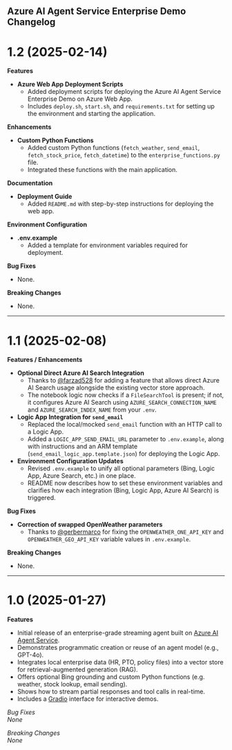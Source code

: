 ## Azure AI Agent Service Enterprise Demo Changelog

<a name="1.2"></a>
# 1.2 (2025-02-14)

**Features**

- **Azure Web App Deployment Scripts**
  - Added deployment scripts for deploying the Azure AI Agent Service Enterprise Demo on Azure Web App.
  - Includes `deploy.sh`, `start.sh`, and `requirements.txt` for setting up the environment and starting the application.

**Enhancements**

- **Custom Python Functions**
  - Added custom Python functions (`fetch_weather`, `send_email`, `fetch_stock_price`, `fetch_datetime`) to the `enterprise_functions.py` file.
  - Integrated these functions with the main application.

**Documentation**

- **Deployment Guide**
  - Added `README.md` with step-by-step instructions for deploying the web app.

**Environment Configuration**

- **.env.example**
  - Added a template for environment variables required for deployment.

**Bug Fixes**

- None.

**Breaking Changes**

- None.

---

<a name="1.1"></a>
# 1.1 (2025-02-08)

**Features / Enhancements**  
- **Optional Direct Azure AI Search Integration**  
  - Thanks to [@farzad528](https://github.com/farzad528) for adding a feature that allows direct Azure AI Search usage alongside the existing vector store approach.  
  - The notebook logic now checks if a `FileSearchTool` is present; if not, it configures Azure AI Search using `AZURE_SEARCH_CONNECTION_NAME` and `AZURE_SEARCH_INDEX_NAME` from your `.env`.  
- **Logic App Integration for `send_email`**  
  - Replaced the local/mocked `send_email` function with an HTTP call to a Logic App.  
  - Added a `LOGIC_APP_SEND_EMAIL_URL` parameter to `.env.example`, along with instructions and an ARM template (`send_email_logic_app.template.json`) for deploying the Logic App.  
- **Environment Configuration Updates**  
  - Revised `.env.example` to unify all optional parameters (Bing, Logic App, Azure Search, etc.) in one place.  
  - README now describes how to set these environment variables and clarifies how each integration (Bing, Logic App, Azure AI Search) is triggered.

**Bug Fixes**  
- **Correction of swapped OpenWeather parameters**  
  - Thanks to [@gerbermarco](https://github.com/gerbermarco) for fixing the `OPENWEATHER_ONE_API_KEY` and `OPENWEATHER_GEO_API_KEY` variable values in `.env.example`.

**Breaking Changes**  
- None.

---

<a name="1.0"></a>
# 1.0 (2025-01-27)

**Features**  
- Initial release of an enterprise-grade streaming agent built on [Azure AI Agent Service](https://learn.microsoft.com/azure/ai-services/agents/).  
- Demonstrates programmatic creation or reuse of an agent model (e.g., GPT-4o).  
- Integrates local enterprise data (HR, PTO, policy files) into a vector store for retrieval-augmented generation (RAG).  
- Offers optional Bing grounding and custom Python functions (e.g. weather, stock lookup, email sending).  
- Shows how to stream partial responses and tool calls in real-time.  
- Includes a [Gradio](https://github.com/gradio-app/gradio) interface for interactive demos.  

*Bug Fixes*  
_None_

*Breaking Changes*  
_None_
